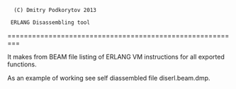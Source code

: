       (C) Dmitry Podkorytov 2013

     ERLANG Disassembling tool
=========================================================

It makes from BEAM file listing of ERLANG VM instructions 
for all exported functions.

As an example of working see self diassembled file 
diserl.beam.dmp. 